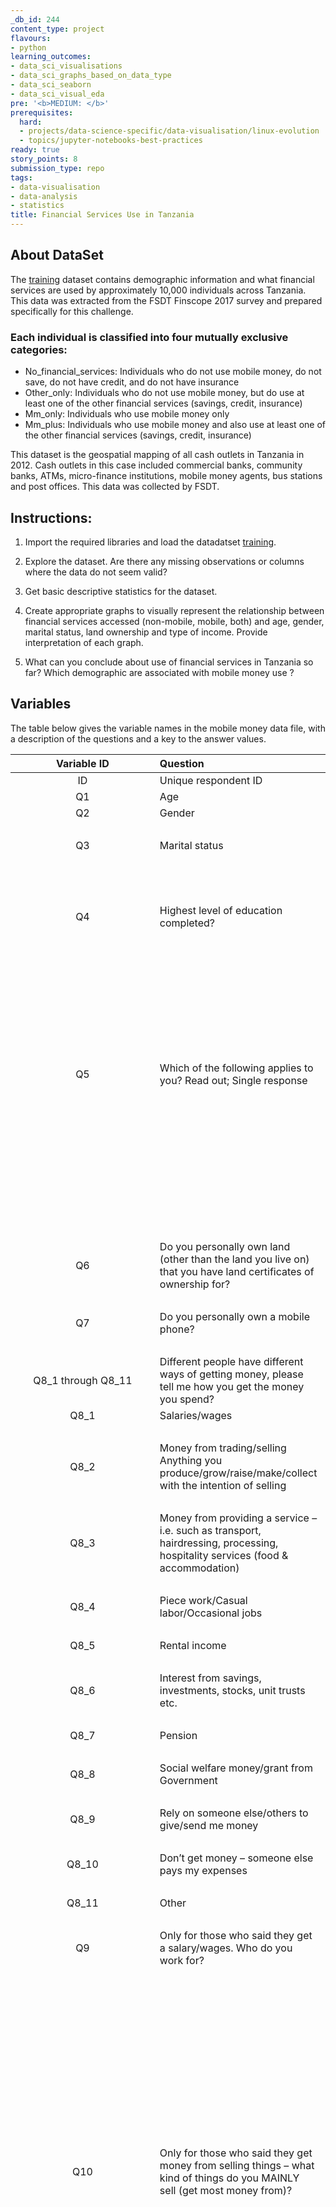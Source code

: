 ```yaml
---
_db_id: 244
content_type: project
flavours:
- python
learning_outcomes:
- data_sci_visualisations
- data_sci_graphs_based_on_data_type
- data_sci_seaborn
- data_sci_visual_eda
pre: '<b>MEDIUM: </b>'
prerequisites:
  hard:
  - projects/data-science-specific/data-visualisation/linux-evolution
  - topics/jupyter-notebooks-best-practices
ready: true
story_points: 8
submission_type: repo
tags:
- data-visualisation
- data-analysis
- statistics
title: Financial Services Use in Tanzania
---
```


## About DataSet

The [training](training.csv) dataset contains demographic information and what financial services are used by approximately 10,000 individuals across Tanzania. This data was extracted from the FSDT Finscope 2017 survey and prepared specifically for this challenge.

### Each individual is classified into four mutually exclusive categories:

- No_financial_services: Individuals who do not use mobile money, do not save, do not have credit, and do not have insurance
- Other_only: Individuals who do not use mobile money, but do use at least one of the other financial services (savings, credit, insurance)
- Mm_only: Individuals who use mobile money only
- Mm_plus: Individuals who use mobile money and also use at least one of the other financial services (savings, credit, insurance)

This dataset is the geospatial mapping of all cash outlets in Tanzania in 2012. Cash outlets in this case included commercial banks, community banks, ATMs, micro-finance institutions, mobile money agents, bus stations and post offices. This data was collected by FSDT.

## Instructions:

1. Import the required libraries and load the datadatset [training](training.csv).
   
2. Explore the dataset. Are there any missing observations or columns where the data do not seem valid?

3. Get basic descriptive statistics for the dataset.

4. Create appropriate graphs to visually represent the relationship between financial services accessed (non-mobile, mobile, both) and age, gender, marital status, land ownership and type of income. Provide interpretation of each graph.  

5. What can you conclude about use of financial services in Tanzania so far? Which demographic are associated with mobile money use ?
   
## Variables

The table below gives the variable names in the mobile money data file, with a description of the questions and a key to the answer values.

| Variable ID       | Question             | Values           |
| :---------------: | :------------------- | :--------------- |
| ID        | Unique respondent ID | String
| Q1        | Age                  | Number   
| Q2        | Gender               | 1 Male   
|           |                      | 2 Female
| Q3        | Marital status       | 1 Married
|           |                      | 2 Divorced
|           |                      | 3 Widowed
|           |                      | 4 Single/never married
| Q4        | Highest level of education completed? | 1 No formal education
|           |               | 2 Some primary
|           |               | 3 Primary completed
|           |               | 4 Post primary technical training
|           |               | 5 Some secondary
|           |               | 6 University or other higher education
|           |               | 7 Don’t know
| Q5        | Which of the following applies to you? Read out; Single response | 1 You personally own the land/plot where you live
|           |               | 2 You own the land/plot together with someone else
|           |               | 3 A household member owns the land/plot
|           |               | 4 The land/plot is rented
|           |               | 5 You don’t own or rent the land
|           |               | 6 Don’t know
| Q6        | Do you personally own land (other than the land you live on) that you have land certificates of ownership for? | 1 Yes
|       |               | 2 No
| Q7    | Do you personally own a mobile phone? | 1 Yes
|       |               | 2 No
| Q8_1 through Q8_11 | Different people have different ways of getting money, please tell me how you get the money you spend? |      | Multiple mention possible
Q8_1    | Salaries/wages | 1 Yes
|       |               | 0 No
Q8_2    | Money from trading/selling Anything you produce/grow/raise/make/collect with the intention of selling | 1 Yes
|       |               | 0 No
Q8_3    | Money from providing a service – i.e. such as transport, hairdressing, processing, hospitality services (food & accommodation) | 1 Yes
|       |               | 0 No
Q8_4    | Piece work/Casual labor/Occasional jobs | 1 Yes
|       |               | 0 No
Q8_5    | Rental income | 1 Yes
|       |               | 0 No
Q8_6    | Interest from savings, investments, stocks, unit trusts etc. | 1 Yes
|       |               | 0 No
Q8_7    | Pension | 1 Yes
|       |               | 0 No
Q8_8    | Social welfare money/grant from Government | 1 Yes
|       |               | 0 No
Q8_9    | Rely on someone else/others to give/send me money | 1 Yes
|       |               | 0 No
Q8_10   | Don’t get money – someone else pays my expenses | 1 Yes
|       |               | 0 No
Q8_11   | Other | 1 Yes
|       |               | 0 No
Q9      | Only for those who said they get a salary/wages. Who do you work for? | -1 not applicable
|       |               | 1 Government
|       |               | 2 Private company/business
|       |               | 3 Individual who owns his own business
|       |               | 4 Small scale farmer
|       |               | 5 Commercial farmer
|       |               | 6 Work for individual/household e.g. security guard, maid etc.
|       |               | 7 Other
Q10     | Only for those who said they get money from selling things – what kind of things do you MAINLY sell (get most money from)? | -1 not applicable
|       |               | 1 Crops/produce I grow
|       |               | 2 Products I get from livestock
|       |               | 3 Livestock
|       |               | 4 Fish you catch yourself/aquaculture
|       |               | 5 Things you buy from others – agricultural products
|       |               | 6 Things you buy from others – non-agricultural products
|       |               | 7 Things you make (clothes, art, crafts)
|       |               | 8 Things you collect from nature (stones, sand, thatch, herbs)
|       |               | 9 Things you process (honey, dairy products, flour)
|       |               | 10 Other
Q11     | Only for those who said they get money from providing a service – what kind of services do you MAINLY provide (get most money from)? | -1 not applicable
|       |               | 1 Personal services (hairdressers, massage, etc.)
|       |               | 2 Telecommunications/IT
|       |               | 3 Financial services
|       |               | 4 Transport
|       |               | 5 Hospitality – Accommodation, restaurants, etc.
|       |               | 6 Information/research
|       |               | 7 Technical – mechanic, etc.
|       |               | 8 Educational/child care
|       |               | 9 Health services – traditional healer etc.
|       |               | 10 Legal services
|       |               | 11 Security
|       |               | 12 Other, specify
Q12     | In the past 12 months, have you sent money to someone in a different place within the country or outside of Tanzania? | 1 Yes
|       |               | 2 No
Q13     | When did you last send money? | -1 not applicable
|       |               | 1 Yesterday/today
|       |               | 2 In the past 7 days
|       |               | 3 In the past 30 days
|       |               | 4 In the past 90 days
|       |               | 5 More than 90 days ago but less than 6 months ago  
|       |               | 6 6 months or longer ago
Q14 | In the past 12 months, have you received money from someone in a different place within the country or from outside the country? | 1 Yes
|       |               | 2 No
Q15     | When did you last receive money? | -1 not applicable
|       |               | 1 Yesterday/today
|       |               | 2 In the past 7 days
|       |               | 3 In the past 30 days
|       |               | 4 In the past 90 days
|       |               | 5 More than 90 days ago but less than 6 months ago  
|       |               | 6  6 months or longer ago
Q16     | In the past 12 months, how often did you use mobile money for purchases of goods and/or services? | -1 not applicable
|       |               | 1 Never
|       |               | 2 Daily
|       |               | 3 Weekly
|       |               | 4 Monthly
|       |               | 5 Less often than monthly
Q17     | In the past 12 months, how often did you use mobile money for paying your bills? | -1 not applicable
|       |               | 1 Never
|       |               | 2 Daily
|       |               | 3 Weekly
|       |               | 4 Monthly
|       |               | 5 Less often than monthly
Q18     | Literacy in Kiswhahili | 1 Can read and write  
|       |               | 2 Can read only  
|       |               | 3 Can write only  
|       |               | 4 Can neither read nor write  
|       |               | 5 Refused to read
Q19     | Literacy in English | 1 Can read and write  
|       |               | 2 Can read only  
|       |               | 3 Can write only  
|       |               | 4 Can neither read nor write  
|       |               | 5 Refused to read
Latitude  | Approximate latitude | Number
Longitude | Approximate longitude | Number
Mobile_money | Do you use mobile money? | 1 Yes
|       |               | 0 No
Savings | Do you save? | 1 Yes
|       |               | 0 No
Borrowing | Do you borrow? | 1 Yes
|       |               | 0 No
Insurance | Do you have insurance? | 1 Yes
|       |               | 0 No
Mobile_money_classification |   | 0 no mobile money and no other financial service (saving, borrowing, insurance)
|       |               | 1 no mobile money, but at least one other financial service
|       |               | 2 mobile money only
|       |               | 3 mobile money and at least one other financial service
